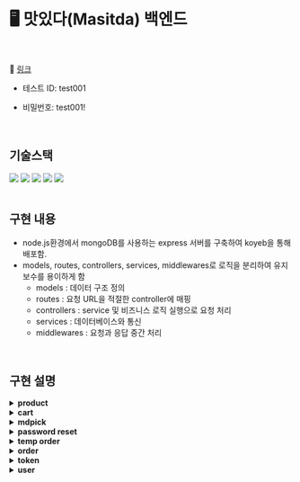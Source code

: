 # 🖥️ 맛있다(Masitda) 백엔드

<br>

🔗 [링크](https://masitda.netlify.app/)

- 테스트 ID: test001

- 비밀번호: test001!

<br>

## 기술스택

<div>
  <img src="https://img.shields.io/badge/javascript-F7DF1E?style=for-the-badge&logo=javascript&logoColor=black"> 
<img  src="https://img.shields.io/badge/node.js-339933?style=for-the-badge&logo=Node.js&logoColor=white"> <img  src="https://img.shields.io/badge/express-000000?style=for-the-badge&logo=express&logoColor=white"> 
<img  src="https://img.shields.io/badge/mongodb-47A248?style=for-the-badge&logo=mongodb&logoColor=white"> <img  src="https://img.shields.io/badge/koyeb-121212?style=for-the-badge&logo=koyeb&logoColor=white"> 
</div>

<br>

## 구현 내용

- node.js환경에서 mongoDB를 사용하는 express 서버를 구축하여 koyeb을 통해 배포함.
- models, routes, controllers, services, middlewares로 로직을 분리하여 유지보수를 용이하게 함
  - models : 데이터 구조 정의
  - routes : 요청 URL을 적절한 controller에 매핑
  - controllers : service 및 비즈니스 로직 실행으로 요청 처리
  - services : 데이터베이스와 통신
  - middlewares : 요청과 응답 중간 처리

<br>

## 구현 설명

<details>
<summary><b>product</b></summary>
<br>
  
**DB**
- 판매수량, 이름, 설명, 이미지, 가격, 할인율, 보관온도
    
```js
const productSchema = new mongoose.Schema(
  {
    salesCount: {type: Number, required: true},
    name: {type: String, required: true},
    description: {type: String},
    image: {type: String},
    cost: {type: Number, required: true},
    rate: {type: Number, default: 0},
    temp: {type: String, required: true},
  }
)
```

<br>

**요청 URL(/api/product)**

- /ranking GET
  - 홈페이지에서 상위7개의 상품 리스트, 베스트페이지에서 상위 50개의 상품 리스트를 요청할 때 사용
  - 상품DB에서 판매수량 기준으로 정렬하여 주어진 limit 개수만큼 상품 리스트를 반환
  ```js
  const getProductRankingList = async (limit) => {
    return await Product.find({}).sort({salesCount: -1}).limit(limit)
  }
  ```

<br>
</details>
<details>
<summary><b>cart</b></summary>
<br>

**DB**

- 사용자ID, 장바구니 상품리스트, 만료시간
- 장바구니 상품리스트의 아이템들은 상품DB을 참조
- 만료시간은 비회원 장바구니일 경우, 일정 시간동안 해당 장바구니에 대한 활동이 없을 시 만료되도록 설정

```js
const cartItemSchema = new mongoose.Schema({
  product: {type: mongoose.Schema.Types.ObjectId, ref: 'Product'},
  count: {type: Number, default: 0},
})
const cartSchema = new mongoose.Schema({
  uid: {type: String, required: true},
  products: [cartItemSchema],
  expiresAt: {type: Date, default: null, index: {expires: '0s'}},
})
```

<br>

**요청 URL(/api/cart)**

- /:uid POST
  - 사용자가 cart 상품 수량을 변경할 때 사용
  - uid기준으로 cart를 찾고 cart에 상품 정보인 productId와 count를 추가함
  - 비회원일 경우, utils의 getExpiresAt()으로 7일뒤 만료되도록 만료시간을 설정
  - 로그인 상태일 경우, token 재발급
- /:uid GET
  - 헤더에서 장바구니에 담긴 상품 개수를 구하고, 장바구니 페이지에서 장바구니 상품 정보가 필요할 때 사용
  - uid기준으로 cart를 찾고 cart 상품리스트를 반환
  - 비회원일 경우, utils의 getExpiresAt()으로 7일뒤 만료되도록 만료시간을 설정
  - 로그인 상태일 경우, token 재발급
- /:uid DELETE
  - 장바구니페이지에서 단일 상품 삭제하기나, 선택된 상품 선택 삭제할 때 사용
  - uid기준으로 cart를 찾고 주어진 idList에 해당하는 상품들을 해당 cart에서 삭제함

<br>
</details>
<details>
<summary><b>mdpick</b></summary>
<br>

**DB**

- 상품, md pick 이유
- 상품은 상품DB를 참조

```js
const mdPickSchema = new mongoose.Schema({
  product: {type: mongoose.Schema.Types.ObjectId, ref: 'Product'},
  reason: {type: String},
})
```

<br>

**요청 URL(/api/mdpick)**

- / GET
  - 홈페이지에서 7개의 MD PICK상품 리스트, MD PICK페이지에서 상품 리스트를 요청할 때 사용

<br>
</details>
<details>
<summary><b>password reset</b></summary>
<br>

**DB**

- 사용자ID, 비밀번호 재설정 토큰, 만료시간
- 비밀번호 재설정은 비밀번호 재설정 토큰 확인을 통해 이뤄지며, 보안을 위해 10분 후 자동으로 만료되도록 만료시간 설정

```js
const passwordResetSchema = new mongoose.Schema({
  uid: {type: mongoose.Schema.Types.ObjectId, required: true, ref: 'User'},
  passwordResetToken: {type: String, required: true},
  expiresAt: {type: Date, default: () => new Date(), index: {expires: '10m'}},
})
```

<br>

**요청 URL(/api/passwordReset)**

- /:token GET
  - 비밀번호 재설정 링크의 유효성 판별을 위해 사용

<br>
</details>
<details>
<summary><b>temp order</b></summary>
<br>
  
**DB**
- 사용자ID. 주문상품리스트, 주문일자, 만료일자
- 주문상품리스트 아이템
  - 상품DB를 참조
  - 상품 수량
  - 비용과 할인율은 행사에 따라 변경될수 있으므로 별도 저장
- 임시주문은 30분간 유효함
  - 주문하기 버튼 클릭 시엔 임시주문이 새로 생성
  - 페이지 뒤로가기, 앞으로 가기로 이동 시엔 생성했던 임시주문 페이지 그대로 사용
        
```js
const tempOrderItemSchema = new mongoose.Schema({
  product: {type: mongoose.Schema.Types.ObjectId, ref: 'Product', required: true},
  count: {type: Number, required: true},
  cost: {type: Number, required: true},
  rate: {type: Number, default: 0},
})

const tempOrderSchema = new mongoose.Schema({
uid: {type: String, required: true},
products: [tempOrderItemSchema],
orderDate: {type: Date, default: Date.now},
expiresAt: {type: Date, default: () => new Date(), index: {expires: '30m'}},
})

````
<br>

**요청 URL(/api/temporder)**
- /:uid POST
  - 사용자가 장바구니 페이지에서 상품을 구매하기 클릭 시, 구매할 상품들에 대한 정보를 담기 위해 사용
  - uid기준으로 order가 저장되고, orderId를 생성해서 반환
  - 뒤로가기 등 페이지 이동 시 30분간 주문페이지를 유효하게 함
  - 로그인 상태일 경우, token 재발급
- /:uid GET
  - 사용자가 주문 페이지로 이동했을 때, 해당 주문의 유효성을 판별하기 위해 사용
  - orderId로 페이지 유효성 판별
  - 로그인 상태일 경우, token 재발급

<br>
</details>
<details>
<summary><b>order</b></summary>
<br>

**DB**
- 사용자ID, 주문상품 리스트, 주문일자, 배송지명, 연락처, 주소, 주문번호
- 주문상품 리스트 아이템
  - 상품은 상품DB 참조
  - 상품 수량
  - 비용과 할인율은 행사에 따라 변경될수 있으므로 별도 저장

```js
const orderItemSchema = new mongoose.Schema({
  product: {type: mongoose.Schema.Types.ObjectId, ref: 'Product', required: true},
  count: {type: Number, required: true},
  cost: {type: Number, required: true},
  rate: {type: Number, default: 0},
})

const orderSchema = new mongoose.Schema({
  uid: {type: String, required: true},
  products: [orderItemSchema],
  orderDate: {type: Date, default: Date.now, required: true},
  name: {type: String, required: true},
  contactNumber: {
    type: String,
    match: /^\d{2,3}\d{3,4}\d{4}$/,
    required: true,
  },
  address: {
    zonecode: {type: String, match: /[0-9\-]{5}/, required: true},
    roadAddress: {type: String, required: true},
    detailAddress: {type: String, required: true},
  },
  orderNumber: {type: String},
})
````

<br>

**요청 URL(/api/order)**

- /guestOrder GET
  - 비회원 주문조회 페이지에서 주문번호와 연락처로 주문 조회 시 사용
  - 주문번호와 연락처로 일치하는 주문이 있을 경우 주문목록 반환
- /recent/:uid GET
  - 로그인한 사용자의 마이페이지에서 최근 주문 목록을 보여주기 위해 사용
  - 사용자의 주문목록에서 최근 3개의 상품에 대한 주문 정보를 반환
- /:uid POST
  - 주문페이지에서 사용자가 성공적으로 구매를 진행했을 때 주문목록을 업데이트 하기 위해 사용
  - 상품정보는 orderId로 tempOrder DB를 조회하여 업데이트
  - 배송지정보로 배송지명, 연락처, 주소 업데이트
  - 비회원 주문이었을 경우, 주문번호를 생성하여 같이 반환
  - 로그인 상태일 경우, 토큰 재발급
- /:uid GET
  - 주문목록 페이지에서 사용자의 주문목록을 보여주기 위해 사용
  - page로 구분하여 주문목록을 구분해서 반환 (무한스크롤을 위해)

<br>
</details>
<details>
<summary><b>token</b></summary>
<br>
  
**DB**
- 사용자ID, 리프레쉬 토큰, 만료 시간
- 로그인 후 인증을 안전하게 처리하기 위해 refresh token rotation 방식을 채택하여 refresh token을 저장하는 DB
- refresh token은 7일 이후에 만료되도록 설정되고, 한번 사용된 이후에는 바로 삭제됨
  
```js
const tokenSchema = new mongoose.Schema({
  uid: {type: mongoose.Schema.Types.ObjectId, required: true, ref: 'User'},
  refreshToken: {type: String, required: true},
  expiresAt: {type: Date, required: true, index: {expires: '0s'}},
})
```
<br>

**미들웨어**

- 로그인한 사용자가 사용자 관련 정보를 요청할 시, 로그인 시 발급한 token으로 유효성을 판별하기 위해 사용
- token은 access token과 refresh token을 사용하며 refresh token rotation방식으로 채택함
- access token과 refresh token은 둘다 jsonwebtoken 라이브러리를 사용하여 jwt token으로 발급
- access token은 10분, refresh token은 7일의 유효기간
- access token은 응답에 인자로, refresh token은 Http Only Cookie로 전송
- token 유효성 판별 과정
  - access token 유효 : 새로운 access token을 발급
  - access token 유호하지 않음
    - refresh token 유효 : 새로운 access token과 refresh token을 발급하고, 기존 refresh token은 DB 삭제
    - refresh token 유효하지 않음 : token 유효성 판별 실패, 로그인 정보 무효처리

<br>
</details>
<details>
<summary><b>user</b></summary>
<br>

**DB**

- 이름, 연락처, 아이디, 비밀번호, 이메일, 주문횟수
- 비밀번호는 미들웨어에서 bcrypt 라이브러리를 사용해 암호화된 상태로 저장

```js
const userSchema = mongoose.Schema({
  name: {
    type: String,
    required: true,
  },
  phoneNumber: {
    type: String,
    required: true,
    match: /^(01[016789]{1})[0-9]{3,4}[0-9]{4}$/,
  },
  account: {
    type: String,
    required: true,
    unique: true,
    match: /^[a-zA-Z][a-zA-Z0-9]{4,15}$/,
  },
  password: {
    type: String,
    required: true,
  },
  email: {
    type: String,
    required: true,
    match: /^[a-zA-Z0-9._%+-]+@[a-zA-Z0-9.-]+\.[a-zA-Z]{2,}$/,
  },
  orderCount: {
    type: Number,
    default: 0,
  },
})
```

<br>

**요청 URL(/api/user)**

- /signup POST
  - 회원가입 페이지에서 회원가입 시 사용
- /check/:account GET
  - 회원가입 페이지에서 아이디 중복체크 확인을 위해 사용
- /login/:uid POST
  - 로그인 페이지에서 로그인 시 사용
  - checkPassword methods를 이용하여 bcrypto로 암호화된 비밀번호가 일치하는지 판별
    - 비밀번호가 일치하지 않을 경우, 로그인 실패
  - 비회원 장바구니가 존재할 경우, 로그인한 사용자의 장바구니에 상품 업데이트
  - token 발급
- /information/:uid GET
  - 마이페이지에서 사용자 정보를 표시하기 위해 사용
  - 사용자의 이름과 총 주문횟수를 반환
  - token 재발급
- /logout/:uid DELETE
  - 헤더의 로그아웃 버튼을 눌렀을 경우 사용
  - token DB의 refresh tokendmf 삭제하고, HTTP Only Cookie에 저장된 refresh token을 clear
- /password/:uid POST
  - 회원정보 수정 페이지에서 비밀번호 확인을 위해 사용
  - token 재발급
- /modify/:uid GET
  - 회원정보 수정 페이지에서 사용자 정보를 표시하기 위해 사용
  - 사용자 이름, 연락처, 아이디, 이메일 정보를 반환
  - token 재발급
- /modify/:uid POST
  - 회원정보 수정 페이지에서 사용자 정보를 수정하기 위해 사용
  - 수정한 사용자 정보를 DB에 업데이트
  - token 재발급
- /findAccount GET
  - ID/PW 찾기 페이지에서 ID찾기를 위해 사용
  - 이름과 이메일이 일치하는 경우 해당하는 ID 반환
- /findPassword GET
  - ID/PW 찾기 페이지에서 비밀번호 찾기를 위해 사용
  - 아이디와 이메일이 일치하는 경우 sendGrid API를 사용해 사용자가 입력한 이메일에 비밀번호 재설정 링크가 담긴 이메일 전송
  - passwordReset DB에 10분간 유효한 링크에 들어갈 토큰 추가
- /passwordChange POST
  - 비밀번호 재설정 페이지에서 비밀번호 재설정을 위해 사용
  - 비밀번호를 body에 넣기 위해 POST 메서드를 사용
  - 비밀번호 재설정 후, 사용한 passwordReset DB의 토큰은 삭제
  <br>
  </details>

